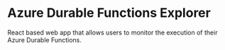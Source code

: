 # Azure Durable Functions Explorer
React based web app that allows users to monitor the execution of their Azure Durable Functions.
